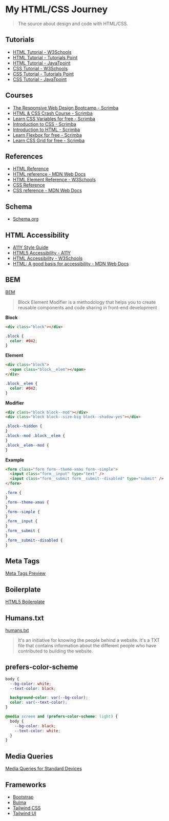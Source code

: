 # My HTML/CSS Journey

> The source about design and code with HTML/CSS.

## Tutorials

- [HTML Tutorial - W3Schools](https://www.w3schools.com/html/)
- [HTML Tutorial - Tutorials Point](https://www.tutorialspoint.com/html/index.htm)
- [HTML Tutorial - JavaTpoint](https://www.javatpoint.com/html-tutorial)
- [CSS Tutorial - W3Schools](https://www.w3schools.com/css/default.asp)
- [CSS Tutorial - Tutorials Point](https://www.tutorialspoint.com/css/index.htm)
- [CSS Tutorial - JavaTpoint](https://www.javatpoint.com/css-tutorial)

## Courses

- [The Responsive Web Design Bootcamp - Scrimba](https://scrimba.com/learn/responsive)
- [HTML & CSS Crash Course - Scrimba](https://scrimba.com/learn/htmlcss)
- [Learn CSS Variables for free - Scrimba](https://scrimba.com/learn/cssvariables)
- [Introduction to CSS - Scrimba](https://scrimba.com/learn/introtocss)
- [Introduction to HTML - Scrimba](https://scrimba.com/learn/html)
- [Learn Flexbox for free - Scrimba](https://scrimba.com/learn/flexbox)
- [Learn CSS Grid for free - Scrimba](https://scrimba.com/learn/cssgrid)

## References

- [HTML Reference](https://htmlreference.io/)
- [HTML reference - MDN Web Docs](https://developer.mozilla.org/en-US/docs/Web/HTML/Reference)
- [HTML Element Reference - W3Schools](https://www.w3schools.com/tags/default.asp)
- [CSS Reference](https://cssreference.io/)
- [CSS reference - MDN Web Docs](https://developer.mozilla.org/en-US/docs/Web/CSS/Reference)

## Schema

- [Schema.org](https://schema.org/)

## HTML Accessibility

- [A11Y Style Guide](https://a11y-style-guide.com/style-guide/)
- [HTML5 Accessibility - A11Y](https://html5accessibility.com/)
- [HTML Accessibility - W3Schools](https://www.w3schools.com/html/html_accessibility.asp)
- [HTML: A good basis for accessibility - MDN Web Docs](https://developer.mozilla.org/en-US/docs/Learn/Accessibility/HTML)

## BEM

[BEM](http://getbem.com/)

> Block Element Modifier is a methodology that helps you to create reusable components and code sharing in front-end development

**Block**

```html
<div class="block"></div>
```

```css
.block {
  color: #042;
}
```

**Element**

```html
<div class="block">
  <span class="block__elem"></span>
</div>
```

```css
.block__elem {
  color: #042;
}
```

**Modifier**

```html
<div class="block block--mod"></div>
<div class="block block--size-big block--shadow-yes"></div>
```

```css
.block--hidden {
}
.block--mod .block__elem {
}
.block__elem--mod {
}
```

**Example**

```html
<form class="form form--theme-xmas form--simple">
  <input class="form__input" type="text" />
  <input class="form__submit form__submit--disabled" type="submit" />
</form>
```

```css
.form {
}
.form--theme-xmas {
}
.form--simple {
}
.form__input {
}
.form__submit {
}
.form__submit--disabled {
}
```

## Meta Tags

[Meta Tags Preview](https://metatags.io/)

## Boilerplate

[HTML5 Boilerplate](https://html5boilerplate.com/)

## Humans.txt

[humans.txt](https://humanstxt.org/)

> It's an initiative for knowing the people behind a website. It's a TXT file that contains information about the different people who have contributed to building the website.

## prefers-color-scheme

```css
body {
  --bg-color: white;
  --text-color: black;

  background-color: var(--bg-color);
  color: var(--text-color);
}

@media screen and (prefers-color-scheme: light) {
  body {
    --bg-color: black;
    --text-color: white;
  }
}
```

## Media Queries

[Media Queries for Standard Devices ](https://css-tricks.com/snippets/css/media-queries-for-standard-devices/)

## Frameworks

- [Bootstrap](https://getbootstrap.com/)
- [Bulma](https://bulma.io/)
- [Tailwind CSS](https://tailwindcss.com/)
- [Tailwind UI](https://tailwindui.com/)
